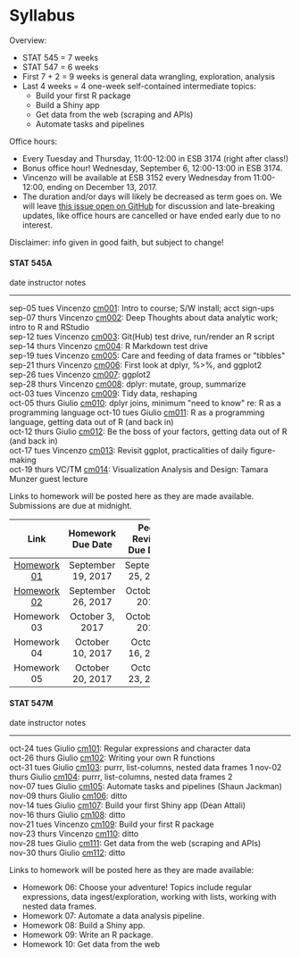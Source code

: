 # Syllabus



Overview:

  * STAT 545 = 7 weeks
  * STAT 547 = 6 weeks
  * First 7 + 2 = 9 weeks is general data wrangling, exploration, analysis
  * Last 4 weeks = 4 one-week self-contained intermediate topics:
    - Build your first R package
    - Build a Shiny app
    - Get data from the web (scraping and APIs)
    - Automate tasks and pipelines

Office hours:

  * Every Tuesday and Thursday, 11:00-12:00 in ESB 3174 (right after class!)
  * Bonus office hour! Wednesday, September 6, 12:00-13:00 in ESB 3174.
  * Vincenzo will be available at ESB 3152 every Wednesday from 11:00-12:00, ending on December 13, 2017.
  * The duration and/or days will likely be decreased as term goes on. We will leave [this issue open on GitHub](https://github.com/STAT545-UBC/Discussion/issues/495) for discussion and late-breaking updates, like office hours are cancelled or have ended early due to no interest.


Disclaimer: info given in good faith, but subject to change!

<!-- unholy hack to make following two tables less wide and the same wide -->
<style type="text/css">
table {
   max-width: 50%;
}
</style>

#### STAT 545A


date           instructor  notes                                                                                                                   
-------------  ----------  ------------------------------------------------------------------------------------------------------------------------
sep-05 tues    Vincenzo    <a href="cm001_course-intro-sw-install-account-signup.html">cm001</a>: Intro to course; S/W install; acct sign-ups      
sep-07 thurs   Vincenzo    <a href="cm002_r-rstudio-intro.html">cm002</a>: Deep Thoughts about data analytic work; intro to R and RStudio          
sep-12 tues    Vincenzo    <a href="cm003_render-git-github-test-drive.html">cm003</a>: Git(Hub) test drive, run/render an R script                
sep-14 thurs   Vincenzo    <a href="cm004_claim-repo-test-drive-rmd.html">cm004</a>: R Markdown test drive                                         
sep-19 tues    Vincenzo    <a href="cm005_tidyverse-tibbles.html">cm005</a>: Care and feeding of data frames or "tibbles"                          
sep-21 thurs   Vincenzo    <a href="cm006_tibbles-dplyr-ggplot2.html">cm006</a>: First look at dplyr, %>%, and ggplot2                             
sep-26 tues    Vincenzo    <a href="cm007_ggplot2.html">cm007</a>: ggplot2                                                                         
sep-28 thurs   Vincenzo    <a href="cm008_dplyr-single-table.html">cm008</a>: dplyr: mutate, group, summarize                                      
oct-03 tues    Vincenzo    <a href="cm009_tidy-data.html">cm009</a>: Tidy data, reshaping                                                          
oct-05 thurs   Giulio      <a href="cm010_joins-r-programming.html">cm010</a>: dplyr joins, minimum "need to know" re: R as a programming language
oct-10 tues    Giulio      <a href="cm011_r-programming-file-io.html">cm011</a>: R as a programming language, getting data out of R (and back in)  
oct-12 thurs   Giulio      <a href="cm012_file-io-factors.html">cm012</a>: Be the boss of your factors, getting data out of R (and back in)        
oct-17 tues    Vincenzo    <a href="cm013_ggplot2-continued.html">cm013</a>: Revisit ggplot, practicalities of daily figure-making                 
oct-19 thurs   VC/TM       <a href="cm014_munzner-guest-lecture.html">cm014</a>: Visualization Analysis and Design: Tamara Munzer guest lecture    

Links to homework will be posted here as they are made available. Submissions are due at midnight.

| Link |  Homework Due Date  |  Peer Review Due Date |
| :--: | :---------------: | :-----------------: |
| [Homework 01](hw01_edit-README.html) | September 19, 2017 | September 25, 2017 |
| [Homework 02](hw02_explore-gapminder-dplyr.html) | September 26, 2017 | October 2, 2017 |
| Homework 03 |  October 3, 2017 | October 9, 2017 |
| Homework 04 | October 10, 2017 | October 16, 2017 |
| Homework 05 | October 20, 2017 | October 23, 2017 |

#### STAT 547M


date           instructor  notes                                                                                             
-------------  ----------  --------------------------------------------------------------------------------------------------
oct-24 tues    Giulio      <a href="cm101_character-data-regex.html">cm101</a>: Regular expressions and character data       
oct-26 thurs   Giulio      <a href="cm102_writing-functions.html">cm102</a>: Writing your own R functions                    
oct-31 tues    Giulio      <a href="cm103_list-inspection-mapping.html">cm103</a>: purrr, list-columns, nested data frames 1
nov-02 thurs   Giulio      <a href="cm104_lists-and-data-frames.html">cm104</a>: purrr, list-columns, nested data frames 2   
nov-07 tues    Giulio      <a href="cm105_automation-and-make.html">cm105</a>: Automate tasks and pipelines (Shaun Jackman)  
nov-09 thurs   Giulio      <a href="cm106_automation-and-make.html">cm106</a>: ditto                                         
nov-14 tues    Giulio      <a href="cm107_shiny-apps.html">cm107</a>: Build your first Shiny app (Dean Attali)               
nov-16 thurs   Giulio      <a href="cm108_shiny-apps.html">cm108</a>: ditto                                                  
nov-21 tues    Vincenzo    <a href="cm109_packages.html">cm109</a>: Build your first R package                               
nov-23 thurs   Vincenzo    <a href="cm110_packages.html">cm110</a>: ditto                                                    
nov-28 tues    Giulio      <a href="cm111_webdata.html">cm111</a>: Get data from the web (scraping and APIs)                 
nov-30 thurs   Giulio      <a href="cm112_webdata.html">cm112</a>: ditto                                                     

Links to homework will be posted here as they are made available:

  * Homework 06: Choose your adventure! Topics include regular expressions, data ingest/exploration, working with lists, working with nested data frames.
  * Homework 07: Automate a data analysis pipeline.
  * Homework 08: Build a Shiny app.
  * Homework 09: Write an R package.
  * Homework 10: Get data from the web
